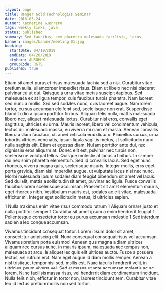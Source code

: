 ```yaml
---
layout: page
title: Ranger Gold Technologies Seminar
date: 2016-05-24
author: Katherine Guerrero
tags: weekly links, java
status: published
summary: Sed faucibus, sem pharetra malesuada facilisis, lacus.
banner: images/banner/meeting-01.jpg
booking:
  startDate: 04/19/2019
  endDate: 04/20/2019
  ctyhocn: AUSOHHX
  groupCode: RGTS
published: true
---
```

Etiam sit amet purus et risus malesuada lacinia sed a nisi. Curabitur vitae pretium nulla, ullamcorper imperdiet risus. Etiam ut libero nec nisi placerat pulvinar eu ut dui. Quisque a urna vitae metus suscipit dapibus. Sed malesuada ex at ligula tempor, quis faucibus turpis pharetra. Nam laoreet sed nunc a mollis. Sed sed sodales nunc, quis laoreet augue. Nam lorem tortor, cursus accumsan eleifend sed, scelerisque non erat. Suspendisse blandit odio a ipsum porttitor finibus. Aliquam felis nulla, mattis malesuada libero nec, aliquet malesuada lectus. Curabitur nisl eros, convallis eget sagittis a, ultricies eu urna. Mauris laoreet, libero vel condimentum vehicula, lectus dui malesuada massa, eu viverra mi diam et massa. Aenean convallis libero a diam faucibus, sit amet vehicula erat dictum. Phasellus cursus, urna lobortis ultrices venenatis, ipsum ligula sagittis metus, at sollicitudin nunc nulla sagittis elit. Etiam et egestas diam.
Nullam porttitor ante dui, nec dignissim eros aliquam at. Donec elit est, pulvinar nec turpis non, scelerisque volutpat tellus. Quisque molestie at lacus a finibus. In semper dui nec enim pharetra elementum. Sed id convallis lacus. Sed eget nunc rhoncus, viverra magna quis, scelerisque mauris. Integer mollis, eros eget porta gravida, diam nisl imperdiet augue, ut vulputate lacus nisi nec nunc. Morbi malesuada ipsum sodales diam feugiat bibendum sit amet vel lacus. Sed dui elit, mattis a sollicitudin sit amet, pulvinar ac ligula. Fusce convallis faucibus lorem scelerisque accumsan. Praesent sit amet elementum mauris, eget rhoncus nibh. Vestibulum mauris est, sodales ac elit vitae, malesuada efficitur mi. Integer eget sollicitudin metus, id ultricies sapien.

1 Nulla maximus enim vitae risus commodo rutrum
1 Aliquam ornare justo et nulla porttitor semper
1 Curabitur sit amet ipsum a enim hendrerit feugiat
1 Pellentesque consectetur tortor eu purus accumsan molestie
1 Sed interdum sapien a leo congue accumsan.

Vivamus tincidunt consequat tortor. Lorem ipsum dolor sit amet, consectetur adipiscing elit. Nunc consequat consequat risus vel accumsan. Vivamus pretium porta euismod. Aenean quis magna a diam ultrices aliquam nec cursus nunc. In mauris ipsum, malesuada nec tempus non, malesuada at arcu. In aliquet leo quis elit ultrices auctor.
Fusce a posuere lectus, vel rutrum erat. Nam eget augue id diam mollis semper. Aenean a nisl tristique, tempor nisl sed, mollis est. Nunc iaculis hendrerit velit, in ultricies ipsum viverra vel. Sed et massa ut ante accumsan molestie ac ac lorem. Nunc facilisis massa risus, vel hendrerit diam condimentum tincidunt. Nulla felis nibh, efficitur in tortor non, laoreet tincidunt sem. Curabitur vitae leo id lectus pretium mollis non sed tortor.
